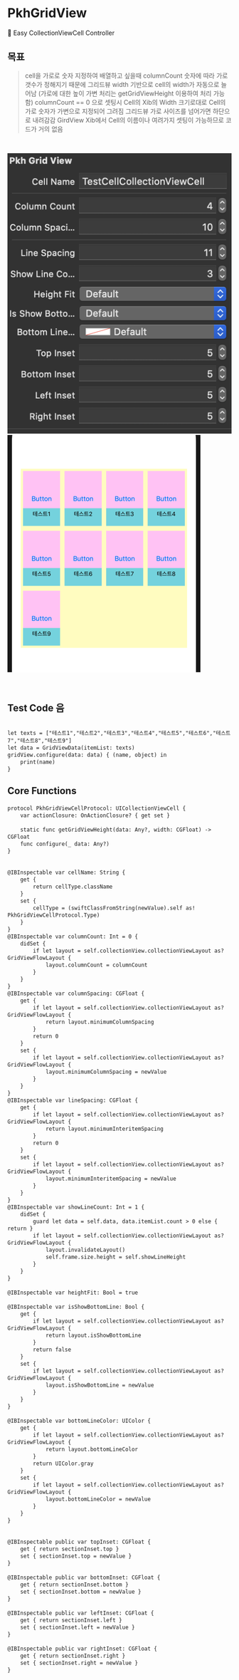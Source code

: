 # PkhGridView
👻 Easy CollectionViewCell Controller  

## 목표
> cell을 가로로 숫자 지정하여 배열하고 싶을때
> columnCount 숫자에 따라 가로 갯수가 정해지기 때문에 그리드뷰 width 기반으로 cell의 width가 자동으로 늘어남 (가로에 대한 높이 가변 처리는 getGridViewHeight 이용하여 처리 가능함)
> columnCount == 0 으로 셋팅시 Cell의 Xib의 Width 크기로대로 Cell의 가로 숫자가 가변으로 지정되어 그려짐 그리드뷰 가로 사이즈를 넘어가면 하단으로 내려감감
> GirdView Xib에서 Cell의 이름이나 여려가지 셋팅이 가능하므로 코드가 거의 없음
<br>

![SampleTestApp](https://github.com/pkh0225/PkhGridView/blob/master/ScreenShot.png)
![SampleTestApp](https://github.com/pkh0225/PkhGridView/blob/master/ScreenShot2.png)

<br>

## Test Code 음
```

let texts = ["테스트1","테스트2","테스트3","테스트4","테스트5","테스트6","테스트7","테스트8","테스트9"]
let data = GridViewData(itemList: texts)
gridView.configure(data: data) { (name, object) in
    print(name)
}
```


## Core Functions


```
protocol PkhGridViewCellProtocol: UICollectionViewCell {
    var actionClosure: OnActionClosure? { get set }
    
    static func getGridViewHeight(data: Any?, width: CGFloat) -> CGFloat
    func configure(_ data: Any?)
}


@IBInspectable var cellName: String {
    get {
        return cellType.className
    }
    set {
        cellType = (swiftClassFromString(newValue).self as! PkhGridViewCellProtocol.Type)
    }
}
@IBInspectable var columnCount: Int = 0 {
    didSet {
        if let layout = self.collectionView.collectionViewLayout as? GridViewFlowLayout {
            layout.columnCount = columnCount
        }
    }
}
@IBInspectable var columnSpacing: CGFloat {
    get {
        if let layout = self.collectionView.collectionViewLayout as? GridViewFlowLayout {
            return layout.minimumColumnSpacing
        }
        return 0
    }
    set {
        if let layout = self.collectionView.collectionViewLayout as? GridViewFlowLayout {
            layout.minimumColumnSpacing = newValue
        }
    }
}
@IBInspectable var lineSpacing: CGFloat {
    get {
        if let layout = self.collectionView.collectionViewLayout as? GridViewFlowLayout {
            return layout.minimumInteritemSpacing
        }
        return 0
    }
    set {
        if let layout = self.collectionView.collectionViewLayout as? GridViewFlowLayout {
            layout.minimumInteritemSpacing = newValue
        }
    }
}
@IBInspectable var showLineCount: Int = 1 {
    didSet {
        guard let data = self.data, data.itemList.count > 0 else { return }
        if let layout = self.collectionView.collectionViewLayout as? GridViewFlowLayout {
            layout.invalidateLayout()
            self.frame.size.height = self.showLineHeight
        }
    }
}

@IBInspectable var heightFit: Bool = true

@IBInspectable var isShowBottomLine: Bool {
    get {
        if let layout = self.collectionView.collectionViewLayout as? GridViewFlowLayout {
            return layout.isShowBottomLine
        }
        return false
    }
    set {
        if let layout = self.collectionView.collectionViewLayout as? GridViewFlowLayout {
            layout.isShowBottomLine = newValue
        }
    }
}

@IBInspectable var bottomLineColor: UIColor {
    get {
        if let layout = self.collectionView.collectionViewLayout as? GridViewFlowLayout {
            return layout.bottomLineColor
        }
        return UIColor.gray
    }
    set {
        if let layout = self.collectionView.collectionViewLayout as? GridViewFlowLayout {
            layout.bottomLineColor = newValue
        }
    }
}


@IBInspectable public var topInset: CGFloat {
    get { return sectionInset.top }
    set { sectionInset.top = newValue }
}

@IBInspectable public var bottomInset: CGFloat {
    get { return sectionInset.bottom }
    set { sectionInset.bottom = newValue }
}

@IBInspectable public var leftInset: CGFloat {
    get { return sectionInset.left }
    set { sectionInset.left = newValue }
}

@IBInspectable public var rightInset: CGFloat {
    get { return sectionInset.right }
    set { sectionInset.right = newValue }
}
```

